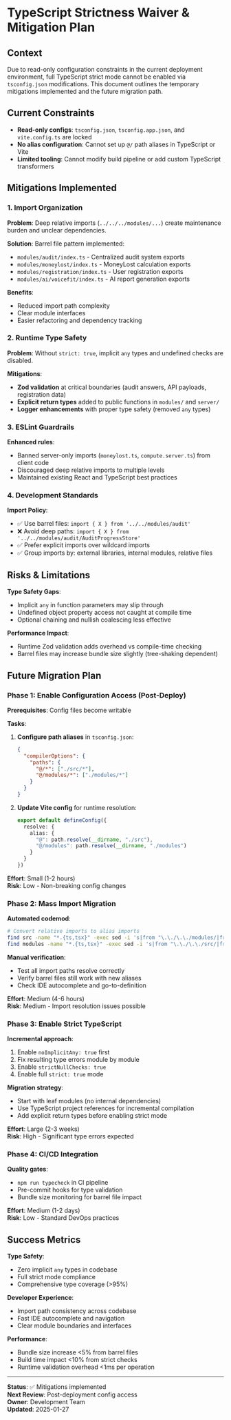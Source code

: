 # TypeScript Strictness Waiver & Mitigation Plan

## Context

Due to read-only configuration constraints in the current deployment environment, full TypeScript strict mode cannot be enabled via `tsconfig.json` modifications. This document outlines the temporary mitigations implemented and the future migration path.

## Current Constraints

- **Read-only configs**: `tsconfig.json`, `tsconfig.app.json`, and `vite.config.ts` are locked
- **No alias configuration**: Cannot set up `@/` path aliases in TypeScript or Vite
- **Limited tooling**: Cannot modify build pipeline or add custom TypeScript transformers

## Mitigations Implemented

### 1. Import Organization

**Problem**: Deep relative imports (`../../../modules/...`) create maintenance burden and unclear dependencies.

**Solution**: Barrel file pattern implemented:
- `modules/audit/index.ts` - Centralized audit system exports
- `modules/moneylost/index.ts` - MoneyLost calculation exports  
- `modules/registration/index.ts` - User registration exports
- `modules/ai/voicefit/index.ts` - AI report generation exports

**Benefits**:
- Reduced import path complexity
- Clear module interfaces
- Easier refactoring and dependency tracking

### 2. Runtime Type Safety

**Problem**: Without `strict: true`, implicit `any` types and undefined checks are disabled.

**Mitigations**:
- **Zod validation** at critical boundaries (audit answers, API payloads, registration data)
- **Explicit return types** added to public functions in `modules/` and `server/`
- **Logger enhancements** with proper type safety (removed `any` types)

### 3. ESLint Guardrails

**Enhanced rules**:
- Banned server-only imports (`moneylost.ts`, `compute.server.ts`) from client code
- Discouraged deep relative imports to multiple levels
- Maintained existing React and TypeScript best practices

### 4. Development Standards

**Import Policy**:
- ✅ Use barrel files: `import { X } from '../../modules/audit'`
- ❌ Avoid deep paths: `import { X } from '../../modules/audit/AuditProgressStore'`
- ✅ Prefer explicit imports over wildcard imports
- ✅ Group imports by: external libraries, internal modules, relative files

## Risks & Limitations

**Type Safety Gaps**:
- Implicit `any` in function parameters may slip through
- Undefined object property access not caught at compile time
- Optional chaining and nullish coalescing less effective

**Performance Impact**:
- Runtime Zod validation adds overhead vs compile-time checking
- Barrel files may increase bundle size slightly (tree-shaking dependent)

## Future Migration Plan

### Phase 1: Enable Configuration Access (Post-Deploy)

**Prerequisites**: Config files become writable

**Tasks**:
1. **Configure path aliases** in `tsconfig.json`:
   ```json
   {
     "compilerOptions": {
       "paths": {
         "@/*": ["./src/*"],
         "@/modules/*": ["./modules/*"]
       }
     }
   }
   ```

2. **Update Vite config** for runtime resolution:
   ```ts
   export default defineConfig({
     resolve: {
       alias: {
         "@": path.resolve(__dirname, "./src"),
         "@/modules": path.resolve(__dirname, "./modules")
       }
     }
   })
   ```

**Effort**: Small (1-2 hours)  
**Risk**: Low - Non-breaking config changes

### Phase 2: Mass Import Migration

**Automated codemod**:
```bash
# Convert relative imports to alias imports
find src -name "*.{ts,tsx}" -exec sed -i 's|from "\.\./\.\./modules/|from "@/modules/|g' {} \;
find modules -name "*.{ts,tsx}" -exec sed -i 's|from "\.\./\.\./src/|from "@/|g' {} \;
```

**Manual verification**:
- Test all import paths resolve correctly
- Verify barrel files still work with new aliases
- Check IDE autocomplete and go-to-definition

**Effort**: Medium (4-6 hours)  
**Risk**: Medium - Import resolution issues possible

### Phase 3: Enable Strict TypeScript

**Incremental approach**:
1. Enable `noImplicitAny: true` first
2. Fix resulting type errors module by module
3. Enable `strictNullChecks: true`
4. Enable full `strict: true` mode

**Migration strategy**:
- Start with leaf modules (no internal dependencies)
- Use TypeScript project references for incremental compilation
- Add explicit return types before enabling strict mode

**Effort**: Large (2-3 weeks)  
**Risk**: High - Significant type errors expected

### Phase 4: CI/CD Integration

**Quality gates**:
- `npm run typecheck` in CI pipeline
- Pre-commit hooks for type validation
- Bundle size monitoring for barrel file impact

**Effort**: Medium (1-2 days)  
**Risk**: Low - Standard DevOps practices

## Success Metrics

**Type Safety**:
- Zero implicit `any` types in codebase
- Full strict mode compliance
- Comprehensive type coverage (>95%)

**Developer Experience**:
- Import path consistency across codebase
- Fast IDE autocomplete and navigation
- Clear module boundaries and interfaces

**Performance**:
- Bundle size increase <5% from barrel files
- Build time impact <10% from strict checks
- Runtime validation overhead <1ms per operation

---

**Status**: ✅ Mitigations implemented  
**Next Review**: Post-deployment config access  
**Owner**: Development Team  
**Updated**: 2025-01-27
